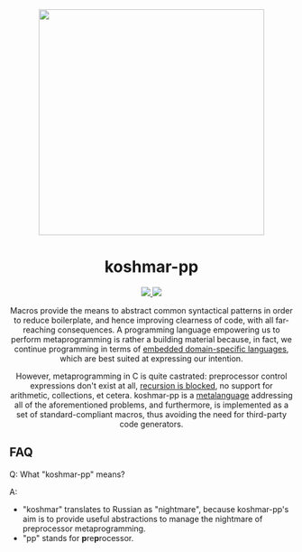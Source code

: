 <div align="center">
  <img src="logo.png" width="400px">
  <h1>koshmar-pp</h1>
  <a href="https://github.com/Hirrolot/koshmar-pp/actions">
    <img src="https://github.com/Hirrolot/koshmar-pp/workflows/C/C++%20CI/badge.svg">
  </a>
  <a href="https://hirrolot.github.io/koshmar-pp/">
    <img src="https://img.shields.io/badge/docs-Doxygen-blue">
  </a>
  
  Macros provide the means to abstract common syntactical patterns in order to reduce boilerplate, and hence improving clearness of code, with all far-reaching consequences. A programming language empowering us to perform metaprogramming is rather a building material because, in fact, we continue programming in terms of [embedded domain-specific languages], which are best suited at expressing our intention.
  
  However, metaprogramming in C is quite castrated: preprocessor control expressions don't exist at all, [recursion is blocked], no support for arithmetic, collections, et cetera. koshmar-pp is a [metalanguage] addressing all of the aforementioned problems, and furthermore, is implemented as a set of standard-compliant macros, thus avoiding the need for third-party code generators.
</div>

[embedded domain-specific languages]: https://en.wikipedia.org/wiki/Domain-specific_language
[recursion is blocked]: https://github.com/pfultz2/Cloak/wiki/C-Preprocessor-tricks,-tips,-and-idioms#recursion
[metalanguage]: https://en.wikipedia.org/wiki/Metalanguage

## FAQ

Q: What "koshmar-pp" means?

A:

 - "koshmar" translates to Russian as "nightmare", because koshmar-pp's aim is to provide useful abstractions to manage the nightmare of preprocessor metaprogramming.
 - "pp" stands for **p**re**p**rocessor.
